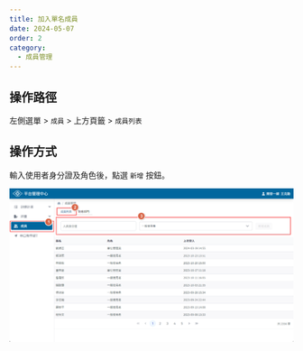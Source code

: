 ```yaml
---
title: 加入單名成員
date: 2024-05-07
order: 2
category:
  - 成員管理
---
```


## 操作路徑

左側選單 > ```成員``` > 上方頁籤 > ```成員列表```

## 操作方式

輸入使用者身分證及角色後，點選 ```新增``` 按鈕。

![加入單名成員](./images/add-member-1.png)
